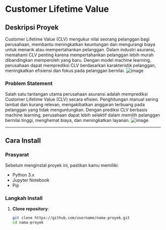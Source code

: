 # Customer Lifetime Value

## Deskripsi Proyek

Customer Lifetime Value (CLV) mengukur nilai seorang pelanggan bagi perusahaan, membantu meningkatkan keuntungan dan mengurangi biaya untuk menarik atau mempertahankan pelanggan. Dalam industri asuransi, memahami CLV penting karena mempertahankan pelanggan lebih murah dibandingkan memperoleh yang baru. Dengan model machine learning, perusahaan dapat memprediksi CLV berdasarkan karakteristik pelanggan, meningkatkan efisiensi dan fokus pada pelanggan bernilai.
![image](https://github.com/user-attachments/assets/c07f2a28-1b66-4e55-9f94-4d030908e999)


### Problem Statement
Salah satu tantangan utama perusahaan asuransi adalah memprediksi Customer Lifetime Value (CLV) secara efisien. Penghitungan manual sering lambat dan kurang relevan, mengakibatkan anggaran terbuang pada pelanggan yang tidak menguntungkan. Dengan prediksi CLV berbasis machine learning, perusahaan dapat lebih selektif dalam memilih pelanggan bernilai tinggi, menghemat biaya, dan meningkatkan layanan.
![image](https://github.com/user-attachments/assets/275f1f17-31ce-4779-a0d3-7cdc16304ca4)


---

## Cara Install

### Prasyarat
Sebelum menginstal proyek ini, pastikan kamu memiliki:
- Python 3.x
- Jupyter Notebook
- Pip

### Langkah Install

1. **Clone repository**:  
   ```bash
   git clone https://github.com/username/nama-proyek.git
   cd nama-proyek
